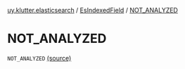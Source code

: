 [uy.klutter.elasticsearch](../index.md) / [EsIndexedField](index.md) / [NOT_ANALYZED](.)


# NOT_ANALYZED

`NOT_ANALYZED` [(source)](https://github.com/kohesive/klutter/blob/master/elasticsearch-jdk7/src/main/kotlin/uy/klutter/elasticsearch/Mappings.kt#L19)


